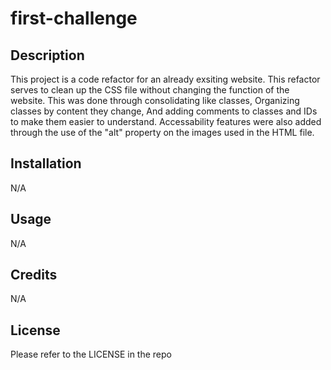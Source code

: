# first-challenge
## Description
This project is a code refactor for an already exsiting website. This refactor serves to clean up the CSS file without changing the function of the website. This was done through consolidating like classes, Organizing classes by content they change, And adding comments to classes and IDs to make them easier to understand. Accessability features were also added through the use of the "alt" property on the images used in the HTML file.

## Installation

N/A

## Usage
N/A

## Credits
N/A

## License

Please refer to the LICENSE in the repo


